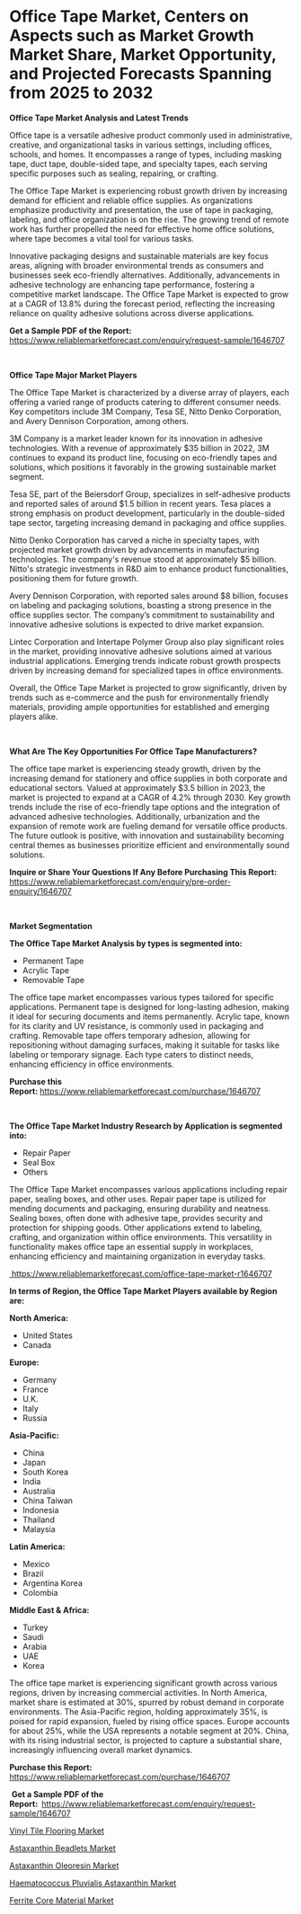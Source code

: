 <p><h1>Office Tape Market, Centers on Aspects such as Market Growth Market Share, Market Opportunity, and Projected Forecasts Spanning from 2025 to 2032</h1></p><p><strong>Office Tape Market Analysis and Latest Trends</strong></p>
<p><p>Office tape is a versatile adhesive product commonly used in administrative, creative, and organizational tasks in various settings, including offices, schools, and homes. It encompasses a range of types, including masking tape, duct tape, double-sided tape, and specialty tapes, each serving specific purposes such as sealing, repairing, or crafting.</p><p>The Office Tape Market is experiencing robust growth driven by increasing demand for efficient and reliable office supplies. As organizations emphasize productivity and presentation, the use of tape in packaging, labeling, and office organization is on the rise. The growing trend of remote work has further propelled the need for effective home office solutions, where tape becomes a vital tool for various tasks.</p><p>Innovative packaging designs and sustainable materials are key focus areas, aligning with broader environmental trends as consumers and businesses seek eco-friendly alternatives. Additionally, advancements in adhesive technology are enhancing tape performance, fostering a competitive market landscape. The Office Tape Market is expected to grow at a CAGR of 13.8% during the forecast period, reflecting the increasing reliance on quality adhesive solutions across diverse applications.</p></p>
<p><strong>Get a Sample PDF of the Report:&nbsp;</strong> <a href="https://www.reliablemarketforecast.com/enquiry/request-sample/1646707?utm_campaign=1875&utm_medium=2&utm_source=Github&utm_content=ia&utm_term=02042025&utm_id=office-tape">https://www.reliablemarketforecast.com/enquiry/request-sample/1646707</a></p>
<p>&nbsp;</p>
<p><strong>Office Tape Major Market Players</strong></p>
<p><p>The Office Tape Market is characterized by a diverse array of players, each offering a varied range of products catering to different consumer needs. Key competitors include 3M Company, Tesa SE, Nitto Denko Corporation, and Avery Dennison Corporation, among others.</p><p>3M Company is a market leader known for its innovation in adhesive technologies. With a revenue of approximately $35 billion in 2022, 3M continues to expand its product line, focusing on eco-friendly tapes and solutions, which positions it favorably in the growing sustainable market segment.</p><p>Tesa SE, part of the Beiersdorf Group, specializes in self-adhesive products and reported sales of around $1.5 billion in recent years. Tesa places a strong emphasis on product development, particularly in the double-sided tape sector, targeting increasing demand in packaging and office supplies.</p><p>Nitto Denko Corporation has carved a niche in specialty tapes, with projected market growth driven by advancements in manufacturing technologies. The company's revenue stood at approximately $5 billion. Nitto's strategic investments in R&D aim to enhance product functionalities, positioning them for future growth.</p><p>Avery Dennison Corporation, with reported sales around $8 billion, focuses on labeling and packaging solutions, boasting a strong presence in the office supplies sector. The company’s commitment to sustainability and innovative adhesive solutions is expected to drive market expansion.</p><p>Lintec Corporation and Intertape Polymer Group also play significant roles in the market, providing innovative adhesive solutions aimed at various industrial applications. Emerging trends indicate robust growth prospects driven by increasing demand for specialized tapes in office environments.</p><p>Overall, the Office Tape Market is projected to grow significantly, driven by trends such as e-commerce and the push for environmentally friendly materials, providing ample opportunities for established and emerging players alike.</p></p>
<p>&nbsp;</p>
<p><strong>What Are The Key Opportunities For Office Tape Manufacturers?</strong></p>
<p><p>The office tape market is experiencing steady growth, driven by the increasing demand for stationery and office supplies in both corporate and educational sectors. Valued at approximately $3.5 billion in 2023, the market is projected to expand at a CAGR of 4.2% through 2030. Key growth trends include the rise of eco-friendly tape options and the integration of advanced adhesive technologies. Additionally, urbanization and the expansion of remote work are fueling demand for versatile office products. The future outlook is positive, with innovation and sustainability becoming central themes as businesses prioritize efficient and environmentally sound solutions.</p></p>
<p><strong>Inquire or Share Your Questions If Any Before Purchasing This Report:</strong> <a href="https://www.reliablemarketforecast.com/enquiry/pre-order-enquiry/1646707?utm_campaign=1875&utm_medium=2&utm_source=Github&utm_content=ia&utm_term=02042025&utm_id=office-tape">https://www.reliablemarketforecast.com/enquiry/pre-order-enquiry/1646707</a></p>
<p>&nbsp;</p>
<p><strong>Market Segmentation</strong></p>
<p><strong>The Office Tape Market Analysis by types is segmented into:</strong></p>
<p><ul><li>Permanent Tape</li><li>Acrylic Tape</li><li>Removable Tape</li></ul></p>
<p><p>The office tape market encompasses various types tailored for specific applications. Permanent tape is designed for long-lasting adhesion, making it ideal for securing documents and items permanently. Acrylic tape, known for its clarity and UV resistance, is commonly used in packaging and crafting. Removable tape offers temporary adhesion, allowing for repositioning without damaging surfaces, making it suitable for tasks like labeling or temporary signage. Each type caters to distinct needs, enhancing efficiency in office environments.</p></p>
<p><strong>Purchase this Report:&nbsp;</strong><a href="https://www.reliablemarketforecast.com/purchase/1646707?utm_campaign=1875&utm_medium=2&utm_source=Github&utm_content=ia&utm_term=02042025&utm_id=office-tape">https://www.reliablemarketforecast.com/purchase/1646707</a></p>
<p>&nbsp;</p>
<p><strong>The Office Tape Market Industry Research by Application is segmented into:</strong></p>
<p><ul><li>Repair Paper</li><li>Seal Box</li><li>Others</li></ul></p>
<p><p>The Office Tape Market encompasses various applications including repair paper, sealing boxes, and other uses. Repair paper tape is utilized for mending documents and packaging, ensuring durability and neatness. Sealing boxes, often done with adhesive tape, provides security and protection for shipping goods. Other applications extend to labeling, crafting, and organization within office environments. This versatility in functionality makes office tape an essential supply in workplaces, enhancing efficiency and maintaining organization in everyday tasks.</p></p>
<p><a href="https://www.reliablemarketforecast.com/office-tape-market-r1646707?utm_campaign=1875&utm_medium=2&utm_source=Github&utm_content=ia&utm_term=02042025&utm_id=office-tape">&nbsp;https://www.reliablemarketforecast.com/office-tape-market-r1646707</a></p>
<p><strong>In terms of Region, the Office Tape Market Players available by Region are:</strong></p>
<p>
    <p> <strong> North America: </strong>
        <ul>
            <li>United States</li>
            <li>Canada</li>
        </ul>
        </p> 
    <p> <strong> Europe: </strong>
        <ul>
            <li>Germany</li>
            <li>France</li>
            <li>U.K.</li>
            <li>Italy</li>
            <li>Russia</li>
        </ul>
        </p> 
    <p> <strong> Asia-Pacific: </strong>
        <ul>
            <li>China</li>
            <li>Japan</li>
            <li>South Korea</li>
            <li>India</li>
            <li>Australia</li>
            <li>China Taiwan</li>
            <li>Indonesia</li>
            <li>Thailand</li>
            <li>Malaysia</li>
        </ul>
        </p> 
    <p> <strong> Latin America: </strong>
        <ul>
            <li>Mexico</li>
            <li>Brazil</li>
            <li>Argentina Korea</li>
            <li>Colombia</li>
        </ul>
        </p> 
    <p> <strong> Middle East & Africa: </strong>
        <ul>
            <li>Turkey</li>
            <li>Saudi</li>
            <li>Arabia</li>
            <li>UAE</li>
            <li>Korea</li>
        </ul>
    </p>
    </p>
<p><p>The office tape market is experiencing significant growth across various regions, driven by increasing commercial activities. In North America, market share is estimated at 30%, spurred by robust demand in corporate environments. The Asia-Pacific region, holding approximately 35%, is poised for rapid expansion, fueled by rising office spaces. Europe accounts for about 25%, while the USA represents a notable segment at 20%. China, with its rising industrial sector, is projected to capture a substantial share, increasingly influencing overall market dynamics.</p></p>
<p><strong>Purchase this Report: </strong><a href="https://www.reliablemarketforecast.com/purchase/1646707?utm_campaign=1875&utm_medium=2&utm_source=Github&utm_content=ia&utm_term=02042025&utm_id=office-tape">https://www.reliablemarketforecast.com/purchase/1646707</a></p>
<p>&nbsp;<strong>Get a Sample PDF of the Report:&nbsp;&nbsp;</strong><a href="https://www.reliablemarketforecast.com/enquiry/request-sample/1646707?utm_campaign=1875&utm_medium=2&utm_source=Github&utm_content=ia&utm_term=02042025&utm_id=office-tape">https://www.reliablemarketforecast.com/enquiry/request-sample/1646707</a></p>
<p><strong></strong></p>
<p><p><a href="https://github.com/ziringebrur1/Market-Research-Report-List-1/blob/main/vinyl-tile-flooring-market.md?utm_campaign=1875&utm_medium=2&utm_source=Github&utm_content=ia&utm_term=02042025&utm_id=office-tape">Vinyl Tile Flooring Market</a></p><p><a href="https://github.com/kevoncesya4j/Market-Research-Report-List-1/blob/main/astaxanthin-beadlets-market.md?utm_campaign=1875&utm_medium=2&utm_source=Github&utm_content=ia&utm_term=02042025&utm_id=office-tape">Astaxanthin Beadlets Market</a></p><p><a href="https://github.com/sitarzerpa3d/Market-Research-Report-List-1/blob/main/astaxanthin-oleoresin-market.md?utm_campaign=1875&utm_medium=2&utm_source=Github&utm_content=ia&utm_term=02042025&utm_id=office-tape">Astaxanthin Oleoresin Market</a></p><p><a href="https://github.com/rentzszaszjn/Market-Research-Report-List-1/blob/main/haematococcus-pluvialis-astaxanthin-market.md?utm_campaign=1875&utm_medium=2&utm_source=Github&utm_content=ia&utm_term=02042025&utm_id=office-tape">Haematococcus Pluvialis Astaxanthin Market</a></p><p><a href="https://github.com/perbetpereir/Market-Research-Report-List-1/blob/main/ferrite-core-material-market.md?utm_campaign=1875&utm_medium=2&utm_source=Github&utm_content=ia&utm_term=02042025&utm_id=office-tape">Ferrite Core Material Market</a></p></p>